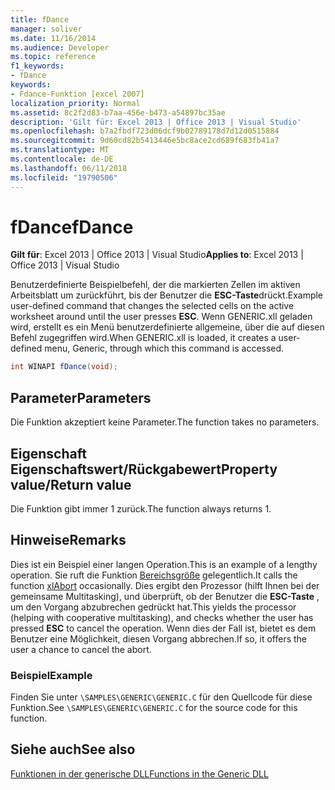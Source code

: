 ```yaml
---
title: fDance
manager: soliver
ms.date: 11/16/2014
ms.audience: Developer
ms.topic: reference
f1_keywords:
- fDance
keywords:
- Fdance-Funktion [excel 2007]
localization_priority: Normal
ms.assetid: 8c2f2d83-b7aa-456e-b473-a54897bc35ae
description: 'Gilt für: Excel 2013 | Office 2013 | Visual Studio'
ms.openlocfilehash: b7a2fbdf723d06dcf9b02789178d7d12d0515884
ms.sourcegitcommit: 9d60cd82b5413446e5bc8ace2cd689f683fb41a7
ms.translationtype: MT
ms.contentlocale: de-DE
ms.lasthandoff: 06/11/2018
ms.locfileid: "19790506"
---
```

# <a name="fdance"></a><span data-ttu-id="139f1-104">fDance</span><span class="sxs-lookup"><span data-stu-id="139f1-104">fDance</span></span>

 <span data-ttu-id="139f1-105">**Gilt für**: Excel 2013 | Office 2013 | Visual Studio</span><span class="sxs-lookup"><span data-stu-id="139f1-105">**Applies to**: Excel 2013 | Office 2013 | Visual Studio</span></span> 
  
<span data-ttu-id="139f1-106">Benutzerdefinierte Beispielbefehl, der die markierten Zellen im aktiven Arbeitsblatt um zurückführt, bis der Benutzer die **ESC-Taste**drückt.</span><span class="sxs-lookup"><span data-stu-id="139f1-106">Example user-defined command that changes the selected cells on the active worksheet around until the user presses **ESC**.</span></span> <span data-ttu-id="139f1-107">Wenn GENERIC.xll geladen wird, erstellt es ein Menü benutzerdefinierte allgemeine, über die auf diesen Befehl zugegriffen wird.</span><span class="sxs-lookup"><span data-stu-id="139f1-107">When GENERIC.xll is loaded, it creates a user-defined menu, Generic, through which this command is accessed.</span></span>
  
```cs
int WINAPI fDance(void);
```

## <a name="parameters"></a><span data-ttu-id="139f1-108">Parameter</span><span class="sxs-lookup"><span data-stu-id="139f1-108">Parameters</span></span>

<span data-ttu-id="139f1-109">Die Funktion akzeptiert keine Parameter.</span><span class="sxs-lookup"><span data-stu-id="139f1-109">The function takes no parameters.</span></span>
  
## <a name="property-valuereturn-value"></a><span data-ttu-id="139f1-110">Eigenschaft Eigenschaftswert/Rückgabewert</span><span class="sxs-lookup"><span data-stu-id="139f1-110">Property value/Return value</span></span>

<span data-ttu-id="139f1-111">Die Funktion gibt immer 1 zurück.</span><span class="sxs-lookup"><span data-stu-id="139f1-111">The function always returns 1.</span></span>
  
## <a name="remarks"></a><span data-ttu-id="139f1-112">Hinweise</span><span class="sxs-lookup"><span data-stu-id="139f1-112">Remarks</span></span>

<span data-ttu-id="139f1-113">Dies ist ein Beispiel einer langen Operation.</span><span class="sxs-lookup"><span data-stu-id="139f1-113">This is an example of a lengthy operation.</span></span> <span data-ttu-id="139f1-114">Sie ruft die Funktion [Bereichsgröße](xlabort.md) gelegentlich.</span><span class="sxs-lookup"><span data-stu-id="139f1-114">It calls the function [xlAbort](xlabort.md) occasionally.</span></span> <span data-ttu-id="139f1-115">Dies ergibt den Prozessor (hilft Ihnen bei der gemeinsame Multitasking), und überprüft, ob der Benutzer die **ESC-Taste** , um den Vorgang abzubrechen gedrückt hat.</span><span class="sxs-lookup"><span data-stu-id="139f1-115">This yields the processor (helping with cooperative multitasking), and checks whether the user has pressed **ESC** to cancel the operation.</span></span> <span data-ttu-id="139f1-116">Wenn dies der Fall ist, bietet es dem Benutzer eine Möglichkeit, diesen Vorgang abbrechen.</span><span class="sxs-lookup"><span data-stu-id="139f1-116">If so, it offers the user a chance to cancel the abort.</span></span> 
  
### <a name="example"></a><span data-ttu-id="139f1-117">Beispiel</span><span class="sxs-lookup"><span data-stu-id="139f1-117">Example</span></span>

<span data-ttu-id="139f1-118">Finden Sie unter `\SAMPLES\GENERIC\GENERIC.C` für den Quellcode für diese Funktion.</span><span class="sxs-lookup"><span data-stu-id="139f1-118">See  `\SAMPLES\GENERIC\GENERIC.C` for the source code for this function.</span></span> 
  
## <a name="see-also"></a><span data-ttu-id="139f1-119">Siehe auch</span><span class="sxs-lookup"><span data-stu-id="139f1-119">See also</span></span>



[<span data-ttu-id="139f1-120">Funktionen in der generische DLL</span><span class="sxs-lookup"><span data-stu-id="139f1-120">Functions in the Generic DLL</span></span>](functions-in-the-generic-dll.md)

